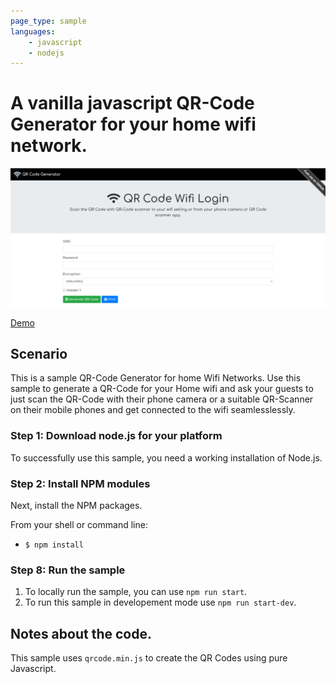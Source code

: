 ```yaml
---
page_type: sample
languages: 
    - javascript
    - nodejs
---
```

# A vanilla javascript QR-Code Generator for your home wifi network.

![](public/assets/Screenshot.PNG)


[Demo](https://qr-code-generator-for-wifi.web.app/)


## Scenario

This is a sample QR-Code Generator for home Wifi Networks. Use this sample to generate a QR-Code for your Home wifi and ask your guests to just scan the QR-Code with their phone camera or a suitable QR-Scanner on their mobile phones and get connected to the wifi seamlesslessly.

### Step 1: Download node.js for your platform

To successfully use this sample, you need a working installation of Node.js.

### Step 2: Install NPM modules

Next, install the NPM packages.

From your shell or command line:
* `$ npm install`

### Step 8: Run the sample

1. To locally run the sample, you can use `npm run start`.
2. To run this sample in developement mode use `npm run start-dev`.

## Notes about the code.
This sample uses `qrcode.min.js` to create the QR Codes using pure Javascript.